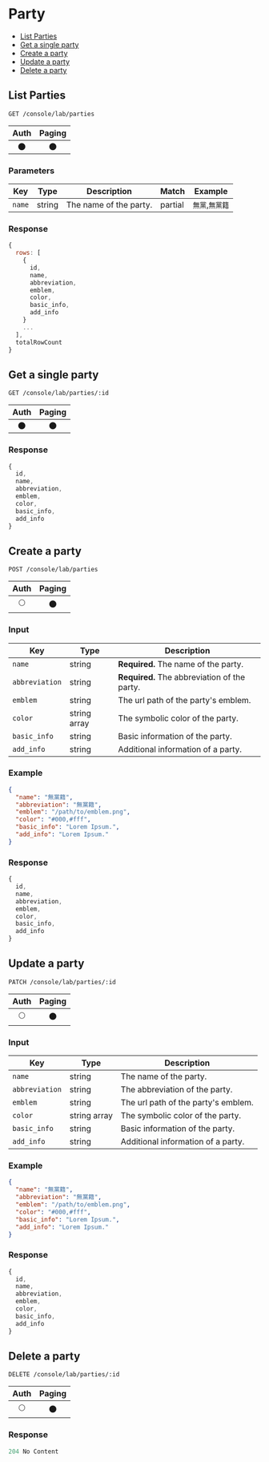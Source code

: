 # Party

- [List Parties](#list-parties)
- [Get a single party](#get-a-single-party)
- [Create a party](#create-a-party)
- [Update a party](#update-a-party)
- [Delete a party](#delete-a-party)

## List Parties

```
GET /console/lab/parties
```

| Auth | Paging |
| :---: | :---: |
| 🌑 | 🌑 |

### Parameters

| Key | Type | Description | Match | Example |
| --- | --- | --- | --- | --- |
| `name` | string | The name of the party. | partial | `無黨`,`無黨籍` |

### Response

``` js
{
  rows: [
    {
      id,
      name,
      abbreviation,
      emblem,
      color,
      basic_info,
      add_info
    }
    ...
  ],
  totalRowCount
}
```

## Get a single party

```
GET /console/lab/parties/:id
```

| Auth | Paging |
| :---: | :---: |
| 🌑 | 🌑 |

### Response

``` js
{
  id,
  name,
  abbreviation,
  emblem,
  color,
  basic_info,
  add_info
}
```

## Create a party

```
POST /console/lab/parties
```

| Auth | Paging |
| :---: | :---: |
| 🌕 | 🌑 |

### Input

| Key | Type | Description |
| --- | --- | --- |
| `name` | string | **Required.** The name of the party. |
| `abbreviation` | string | **Required.** The abbreviation of the party. |
| `emblem` | string | The url path of the party's emblem. |
| `color` | string array | The symbolic color of the party. |
| `basic_info` | string | Basic information of the party. |
| `add_info` | string | Additional information of a party. |

### Example

``` json
{
  "name": "無黨籍",
  "abbreviation": "無黨籍",
  "emblem": "/path/to/emblem.png",
  "color": "#000,#fff",
  "basic_info": "Lorem Ipsum.",
  "add_info": "Lorem Ipsum."
}
```

### Response

``` js
{
  id,
  name,
  abbreviation,
  emblem,
  color,
  basic_info,
  add_info
}
```

## Update a party

```
PATCH /console/lab/parties/:id
```

| Auth | Paging |
| :---: | :---: |
| 🌕 | 🌑 |

### Input

| Key | Type | Description |
| --- | --- | --- |
| `name` | string | The name of the party. |
| `abbreviation` | string | The abbreviation of the party. |
| `emblem` | string | The url path of the party's emblem. |
| `color` | string array | The symbolic color of the party. |
| `basic_info` | string | Basic information of the party. |
| `add_info` | string | Additional information of a party. |

### Example

``` json
{
  "name": "無黨籍",
  "abbreviation": "無黨籍",
  "emblem": "/path/to/emblem.png",
  "color": "#000,#fff",
  "basic_info": "Lorem Ipsum.",
  "add_info": "Lorem Ipsum."
}
```

### Response

``` js
{
  id,
  name,
  abbreviation,
  emblem,
  color,
  basic_info,
  add_info
}
```

## Delete a party

```
DELETE /console/lab/parties/:id
```

| Auth | Paging |
| :---: | :---: |
| 🌕 | 🌑 |

### Response

``` js
204 No Content
```
